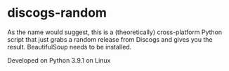 # discogs-random
As the name would suggest, this is a (theoretically) cross-platform Python script that just grabs a random release from Discogs and gives you the result. BeautifulSoup needs to be installed.

Developed on Python 3.9.1 on Linux
